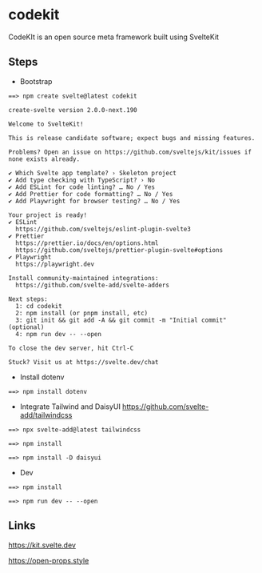 # codekit
CodeKIt is an open source meta framework built using SvelteKit

## Steps

* Bootstrap

```
==> npm create svelte@latest codekit

create-svelte version 2.0.0-next.190

Welcome to SvelteKit!

This is release candidate software; expect bugs and missing features.

Problems? Open an issue on https://github.com/sveltejs/kit/issues if none exists already.

✔ Which Svelte app template? › Skeleton project
✔ Add type checking with TypeScript? › No
✔ Add ESLint for code linting? … No / Yes
✔ Add Prettier for code formatting? … No / Yes
✔ Add Playwright for browser testing? … No / Yes

Your project is ready!
✔ ESLint
  https://github.com/sveltejs/eslint-plugin-svelte3
✔ Prettier
  https://prettier.io/docs/en/options.html
  https://github.com/sveltejs/prettier-plugin-svelte#options
✔ Playwright
  https://playwright.dev

Install community-maintained integrations:
  https://github.com/svelte-add/svelte-adders

Next steps:
  1: cd codekit
  2: npm install (or pnpm install, etc)
  3: git init && git add -A && git commit -m "Initial commit" (optional)
  4: npm run dev -- --open

To close the dev server, hit Ctrl-C

Stuck? Visit us at https://svelte.dev/chat

```

* Install dotenv
```
==> npm install dotenv
```

* Integrate Tailwind and DaisyUI
https://github.com/svelte-add/tailwindcss

```
==> npx svelte-add@latest tailwindcss

==> npm install

==> npm install -D daisyui
```

* Dev

```
==> npm install

==> npm run dev -- --open
```


## Links

https://kit.svelte.dev

https://open-props.style

